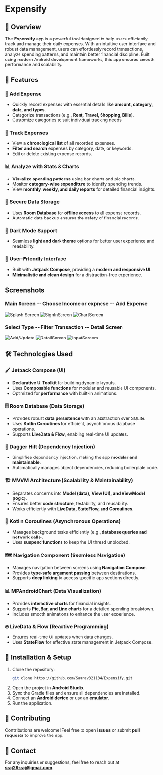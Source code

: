 # Expensify

## 📌 Overview
The **Expensify** app is a powerful tool designed to help users efficiently track and manage their daily expenses. With an intuitive user interface and robust data management, users can effortlessly record transactions, analyze spending patterns, and maintain better financial discipline. Built using modern Android development frameworks, this app ensures smooth performance and scalability.

## 🚀 Features

### 📝 Add Expense
- Quickly record expenses with essential details like **amount, category, date, and types**.
- Categorize transactions (e.g., **Rent, Travel, Shopping, Bills**).
- Customize categories to suit individual tracking needs.

### 📅 Track Expenses
- View a **chronological list** of all recorded expenses.
- **Filter and search** expenses by category, date, or keywords.
- Edit or delete existing expense records.

### 📊 Analyze with Stats & Charts
- **Visualize spending patterns** using bar charts and pie charts.
- Monitor **category-wise expenditure** to identify spending trends.
- View **monthly, weekly, and daily reports** for detailed financial insights.

### 🔐 Secure Data Storage
- Uses **Room Database** for **offline access** to all expense records.
- Automatic data backup ensures the safety of financial records.

### 🌙 Dark Mode Support
- Seamless **light and dark theme** options for better user experience and readability.

### 🎯 User-Friendly Interface
- Built with **Jetpack Compose**, providing a **modern and responsive UI**.
- **Minimalistic and clean design** for a distraction-free experience.

## Screenshots

### Main Screen     --      Choose Income or expnese    --     Add Expense
![Splash Screen](https://github.com/Saurav321134/Expensify/blob/cdd8017e7adec096a0176ee896feab6c88f8585c/ss_1st.png)
![SignInScreen](https://github.com/Saurav321134/Expensify/blob/cdd8017e7adec096a0176ee896feab6c88f8585c/ss_2nd.png)
![ChartScreen](https://github.com/Saurav321134/Expensify/blob/cdd8017e7adec096a0176ee896feab6c88f8585c/ss_3rd.png)
### Select Type -- Filter Transaction -- Detail Screen
![Add/Update](https://github.com/Saurav321134/Expensify/blob/cdd8017e7adec096a0176ee896feab6c88f8585c/ss_4th.png)
![DetailScreen](https://github.com/Saurav321134/Expensify/blob/cdd8017e7adec096a0176ee896feab6c88f8585c/ss_5th.png)
![InputScreem](https://github.com/Saurav321134/Expensify/blob/cdd8017e7adec096a0176ee896feab6c88f8585c/ss_6th.png)


## 🛠 Technologies Used

### 🖌 Jetpack Compose (UI)
- **Declarative UI Toolkit** for building dynamic layouts.
- Uses **Composable functions** for modular and reusable UI components.
- Optimized for **performance** with built-in animations.

### 🗄 Room Database (Data Storage)
- Provides robust **data persistence** with an abstraction over SQLite.
- Uses **Kotlin Coroutines** for efficient, asynchronous database operations.
- Supports **LiveData & Flow**, enabling real-time UI updates.

### 💉 Dagger Hilt (Dependency Injection)
- Simplifies dependency injection, making the app **modular and maintainable**.
- Automatically manages object dependencies, reducing boilerplate code.

### 🏗 MVVM Architecture (Scalability & Maintainability)
- Separates concerns into **Model (data), View (UI), and ViewModel (logic)**.
- Ensures better **code structure**, testability, and reusability.
- Works efficiently with **LiveData, StateFlow, and Coroutines**.

### 🚀 Kotlin Coroutines (Asynchronous Operations)
- Manages background tasks efficiently (e.g., **database queries and network calls**).
- Uses **suspend functions** to keep the UI thread unblocked.

### 🗺 Navigation Component (Seamless Navigation)
- Manages navigation between screens using **Navigation Compose**.
- Provides **type-safe argument passing** between destinations.
- Supports **deep linking** to access specific app sections directly.

### 📊 MPAndroidChart (Data Visualization)
- Provides **interactive charts** for financial insights.
- Supports **Pie, Bar, and Line charts** for a detailed spending breakdown.
- Includes smooth animations to enhance the user experience.

### 🔥 LiveData & Flow (Reactive Programming)
- Ensures real-time UI updates when data changes.
- Uses **StateFlow** for effective state management in Jetpack Compose.

## 📲 Installation & Setup
1. Clone the repository:
   ```sh
   git clone https://github.com/Saurav321134/Expensify.git
   ```
2. Open the project in **Android Studio**.
3. Sync the Gradle files and ensure all dependencies are installed.
4. Connect an **Android device** or use an **emulator**.
5. Run the application.


## 🙌 Contributing
Contributions are welcome! Feel free to open **issues** or submit **pull requests** to improve the app.

## 📧 Contact
For any inquiries or suggestions, feel free to reach out at **sraj29sraj@gmail.com**.

